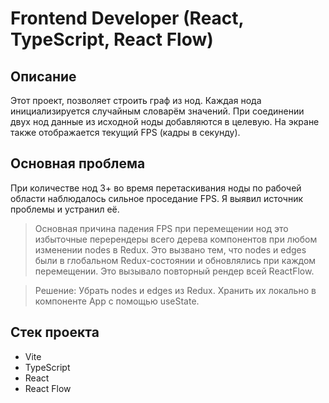 # Frontend Developer (React, TypeScript, React Flow)

## Описание

Этот проект, позволяет строить граф из нод.
Каждая нода инициализируется случайным словарём значений. При соединении двух нод данные из исходной ноды добавляются в целевую.
На экране также отображается текущий FPS (кадры в секунду).

## Основная проблема

При количестве нод 3+ во время перетаскивания ноды по рабочей области наблюдалось сильное проседание FPS.
Я выявил источник проблемы и устранил её.

> Основная причина падения FPS при перемещении нод это избыточные перерендеры всего дерева компонентов при любом изменении nodes в Redux. Это вызвано тем, что nodes и edges были в глобальном Redux-состоянии и обновлялись при каждом перемещении. Это вызывало повторный рендер всей ReactFlow.

> Решение: Убрать nodes и edges из Redux. Хранить их локально в компоненте App с помощью useState.

## Стек проекта

* Vite
* TypeScript
* React
* React Flow
